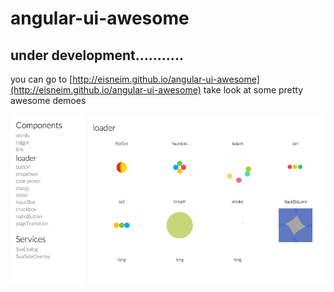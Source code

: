 angular-ui-awesome
=====================

## under development........... 
you can go to [http://eisneim.github.io/angular-ui-awesome](http://eisneim.github.io/angular-ui-awesome) take look at some pretty awesome demoes

![img](snapshot.png 'preview')